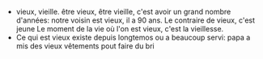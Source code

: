 - vieux, vieille. être vieux, être vieille, c'est avoir un grand nombre d'années: notre voisin est vieux, il a 90 ans.
  Le contraire de vieux, c'est jeune
  Le moment de la vie où l'on est vieux, c'est la vieillesse.
- Ce qui est vieux existe depuis longtemos ou a beaucoup servi: papa a mis des vieux vêtements pout faire du bri